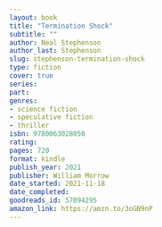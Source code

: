 ```yaml
---
layout: book
title: "Termination Shock"
subtitle: ""
author: Neal Stephenson
author_last: Stephenson
slug: stephenson-termination-shock
type: fiction
cover: true 
series: 
part: 
genres:
- science fiction
- speculative fiction
- thriller
isbn: 9780063028050
rating: 
pages: 720
format: kindle
publish_year: 2021
publisher: William Morrow
date_started: 2021-11-18
date_completed: 
goodreads_id: 57094295
amazon_link: https://amzn.to/3oGN9nP
---
```

